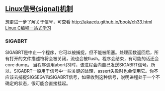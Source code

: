 


## [Linux信号(signal)机制](https://gityuan.com/2015/12/20/signal/)

想更进一步了解关于信号，可查看 http://akaedu.github.io/book/ch33.html  
[Linux C编程一站式学习](https://akaedu.github.io/book/index.html)



### SIGABRT
SIGABRT是中止一个程序，它可以被捕捉，但不能被阻塞。处理函数返回后，所有打开的文件描述符将会被关闭，流也会被flush。程序会结束，有可能的话还会core dump。 当程序调用abort(3)时，该进程会向自己发送SIGABRT信号。所以，SIGABRT一般用于信号中一些关键的处理，assert失败时也会使用它。你不应该去捕捉SIGSEGV和SIGABRT信号，如果收到这种信号，说明进程处于一个不确定的状态，很可能会直接挂起。


